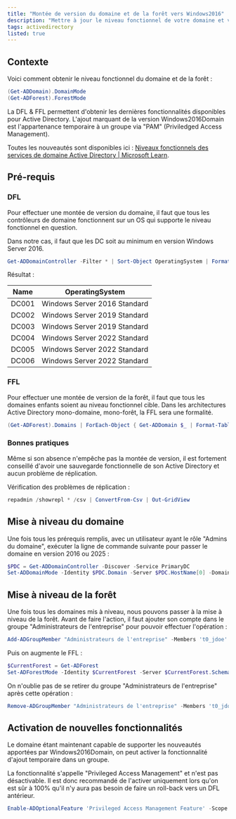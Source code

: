 ```yaml
---
title: "Montée de version du domaine et de la forêt vers Windows2016"
description: "Mettre à jour le niveau fonctionnel de votre domaine et votre fôret"
tags: activedirectory
listed: true
---
```


## Contexte

Voici comment obtenir le niveau fonctionnel du domaine et de la forêt :

```powershell
(Get-ADDomain).DomainMode
(Get-ADForest).ForestMode
```

La DFL & FFL permettent d'obtenir les dernières fonctionnalités disponibles pour Active Directory. L'ajout marquant de la version Windows2016Domain est l'appartenance temporaire à un groupe via "PAM" (Priviledged Access Management).

Toutes les nouveautés sont disponibles ici : [Niveaux fonctionnels des services de domaine Active Directory \| Microsoft Learn](https://learn.microsoft.com/fr-fr/windows-server/identity/ad-ds/active-directory-functional-levels#windows-server-2016-forest-and-domain-functional-level-features).

## Pré-requis

### DFL

Pour effectuer une montée de version du domaine, il faut que tous les contrôleurs de domaine fonctionnent sur un OS qui supporte le niveau fonctionnel en question.

Dans notre cas, il faut que les DC soit au minimum en version Windows Server 2016.

```powershell
Get-ADDomainController -Filter * | Sort-Object OperatingSystem | Format-Table Name, OperatingSystem
```

Résultat :

Name  | OperatingSystem
----  | ---------------
DC001 | Windows Server 2016 Standard
DC002 | Windows Server 2019 Standard
DC003 | Windows Server 2019 Standard
DC004 | Windows Server 2022 Standard
DC005 | Windows Server 2022 Standard
DC006 | Windows Server 2022 Standard

### FFL

Pour effectuer une montée de version de la forêt, il faut que tous les domaines enfants soient au niveau fonctionnel cible. Dans les architectures Active Directory mono-domaine, mono-forêt, la FFL sera une formalité.

```powershell
(Get-ADForest).Domains | ForEach-Object { Get-ADDomain $_ | Format-Table DNSRoot, DomainMode }
```

### Bonnes pratiques

Même si son absence n'empêche pas la montée de version, il est fortement conseillé d'avoir une sauvegarde fonctionnelle de son Active Directory et aucun problème de réplication.

Vérification des problèmes de réplication :

```powershell
repadmin /showrepl * /csv | ConvertFrom-Csv | Out-GridView
```

## Mise à niveau du domaine

Une fois tous les prérequis remplis, avec un utilisateur ayant le rôle "Admins du domaine", exécuter la ligne de commande suivante pour passer le domaine en version 2016 ou 2025 :

```powershell
$PDC = Get-ADDomainController -Discover -Service PrimaryDC
Set-ADDomainMode -Identity $PDC.Domain -Server $PDC.HostName[0] -DomainMode Windows2016Domain
```

## Mise à niveau de la forêt

Une fois tous les domaines mis à niveau, nous pouvons passer à la mise à niveau de la forêt. Avant de faire l'action, il faut ajouter son compte dans le groupe "Administrateurs de l'entreprise" pour pouvoir effectuer l'opération :

```powershell
Add-ADGroupMember "Administrateurs de l'entreprise" -Members 't0_jdoe'
```

Puis on augmente le FFL :

```powershell
$CurrentForest = Get-ADForest
Set-ADForestMode -Identity $CurrentForest -Server $CurrentForest.SchemaMaster -ForestMode Windows2016Forest
```

On n'oublie pas de se retirer du groupe "Administrateurs de l'entreprise" après cette opération :

```powershell
Remove-ADGroupMember "Administrateurs de l'entreprise" -Members 't0_jdoe'
```

## Activation de nouvelles fonctionnalités

Le domaine étant maintenant capable de supporter les nouveautés apportées par Windows2016Domain, on peut activer la fonctionnalité d'ajout temporaire dans un groupe.

La fonctionnalité s'appelle "Privileged Access Management" et n'est pas désactivable. Il est donc recommandé de l'activer uniquement lors qu'on est sûr à 100% qu'il n'y aura pas besoin de faire un roll-back vers un DFL antérieur.

```powershell
Enable-ADOptionalFeature 'Privileged Access Management Feature' -Scope ForestOrConfigurationSet -Target (Get-ADDomain).DnsRoot
```
